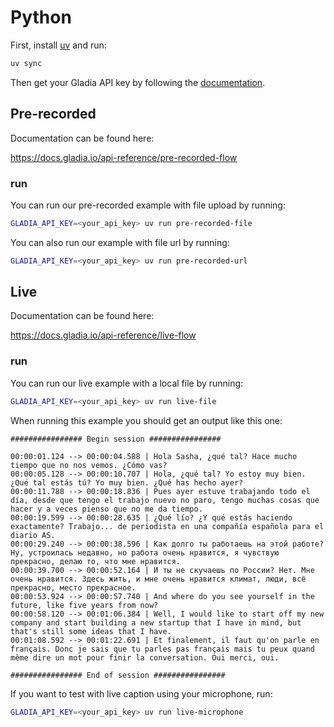# Python

First, install [uv](https://docs.astral.sh/uv/getting-started/installation/) and run:

```bash
uv sync
```

Then get your Gladia API key by following the [documentation](https://docs.gladia.io/chapters/get-started/pages/configure-account).

## Pre-recorded

Documentation can be found here:

https://docs.gladia.io/api-reference/pre-recorded-flow

### run

You can run our pre-recorded example with file upload by running:

```bash
GLADIA_API_KEY=<your_api_key> uv run pre-recorded-file
```

You can also run our example with file url by running:

```bash
GLADIA_API_KEY=<your_api_key> uv run pre-recorded-url
```

## Live

Documentation can be found here:

https://docs.gladia.io/api-reference/live-flow

### run

You can run our live example with a local file by running:

```bash
GLADIA_API_KEY=<your_api_key> uv run live-file
```

When running this example you should get an output like this one:

```
################ Begin session ################

00:00:01.124 --> 00:00:04.588 | Hola Sasha, ¿qué tal? Hace mucho tiempo que no nos vemos. ¿Cómo vas?
00:00:05.128 --> 00:00:10.707 | Hola, ¿qué tal? Yo estoy muy bien. ¿Qué tal estás tú? Yo muy bien. ¿Qué has hecho ayer?
00:00:11.788 --> 00:00:18.836 | Pues ayer estuve trabajando todo el día, desde que tengo el trabajo nuevo no paro, tengo muchas cosas que hacer y a veces pienso que no me da tiempo.
00:00:19.599 --> 00:00:28.635 | ¿Qué lío? ¿Y qué estás haciendo exactamente? Trabajo... de periodista en una compañía española para el diario AS.
00:00:29.240 --> 00:00:38.596 | Как долго ты работаешь на этой работе? Ну, устроилась недавно, но работа очень нравится, я чувствую прекрасно, делаю то, что мне нравится.
00:00:39.700 --> 00:00:52.164 | И ты не скучаешь по России? Нет. Мне очень нравится. Здесь жить, и мне очень нравится климат, люди, всё прекрасно, место прекрасное.
00:00:53.924 --> 00:00:57.740 | And where do you see yourself in the future, like five years from now?
00:00:58.120 --> 00:01:06.384 | Well, I would like to start off my new company and start building a new startup that I have in mind, but that's still some ideas that I have.
00:01:08.592 --> 00:01:22.691 | Et finalement, il faut qu'on parle en français. Donc je sais que tu parles pas français mais tu peux quand même dire un mot pour finir la conversation. Oui merci, oui.

################ End of session ################
```

If you want to test with live caption using your microphone, run:

```bash
GLADIA_API_KEY=<your_api_key> uv run live-microphone
```
